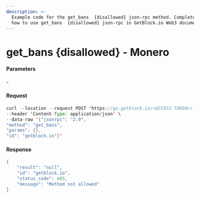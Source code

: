 ```yaml
---
description: >-
  Example code for the get_bans  {disallowed} json-rpc method. Сomplete guide on
  how to use get_bans  {disallowed} json-rpc in GetBlock.io Web3 documentation.
---
```


# get\_bans {disallowed} - Monero

#### Parameters

\-

#### Request

```java
curl --location --request POST 'https://go.getblock.io/<ACCESS-TOKEN>/' \
--header 'Content-Type: application/json' \
--data-raw '{"jsonrpc": "2.0",
"method": "get_bans",
"params": {},
"id": "getblock.io"}'
```

#### Response

```java
{
    "result": "null",
    "id": "getblock.io",
    "status_code": 405,
    "message": "Method not allowed"
}
```
